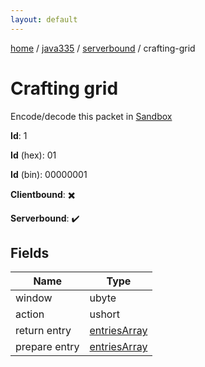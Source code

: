 ```yaml
---
layout: default
---
```


[home](/)  /  [java335](/protocol/java335)  /  [serverbound](/protocol/java335/serverbound)  /  crafting-grid

# Crafting grid

Encode/decode this packet in [Sandbox](../../../sandbox/java335#Serverbound.CraftingGrid)

**Id**: 1

**Id** (hex): 01

**Id** (bin): 00000001

**Clientbound**: ✖️

**Serverbound**: ✔️

## Fields

Name | Type
---|---
window | ubyte
action | ushort
return entry | [entriesArray](/protocol/java335/arrays)
prepare entry | [entriesArray](/protocol/java335/arrays)
